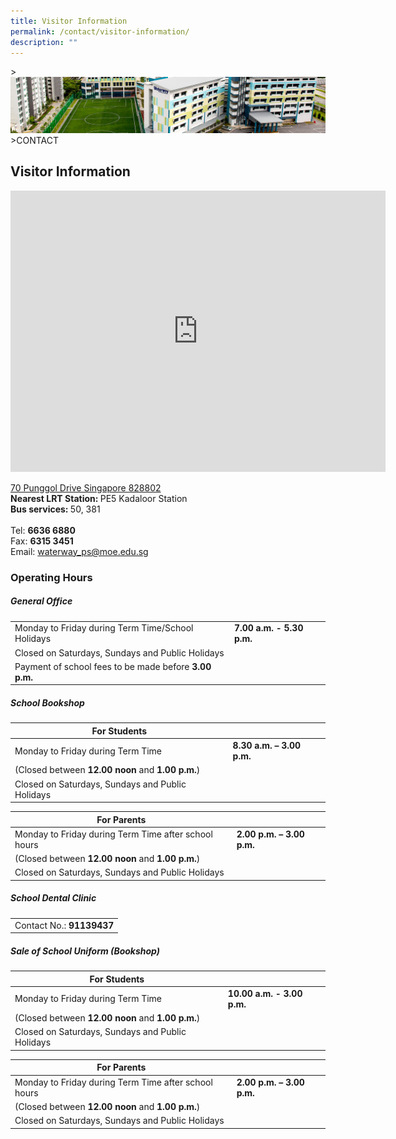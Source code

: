 ```yaml
---
title: Visitor Information
permalink: /contact/visitor-information/
description: ""
---
```

&gt;![](/images/Images/contact_02.jpg)
&gt;CONTACT



## Visitor Information

<iframe loading="lazy" allowfullscreen="" style="border:0;" height="450" width="600" src="https://www.google.com/maps/embed?pb=!1m18!1m12!1m3!1d1994.3141919050893!2d103.9162368887548!3d1.3993738810578347!2m3!1f0!2f0!3f0!3m2!1i1024!2i768!4f13.1!3m3!1m2!1s0x31da3dfe5d905a39%3A0xcbd95476d53bba!2sWaterway%20Primary%20School!5e0!3m2!1sen!2ssg!4v1673490702032!5m2!1sen!2ssg"></iframe>


[70 Punggol Drive Singapore 828802](https://share.onemap.sg/mmWGGv)
<br><b>Nearest LRT Station: </b>PE5 Kadaloor Station<br><b>Bus services: </b>50, 381<br><br>Tel: <b>6636 6880</b><br> Fax: <b>6315 3451</b><br> Email:
<a href="mailto:waterway_ps@moe.edu.sg">waterway_ps@moe.edu.sg</a>

### Operating Hours
##### General Office

|  |  |
| -------- | -------- |
| Monday to Friday during Term Time/School Holidays     | **7.00 a.m. - 5.30 p.m.**     | 
|Closed on Saturdays, Sundays and Public Holidays | |
|Payment of school fees to be made before **3.00 p.m.**||

##### School Bookshop

|For Students  |  |
| -------- | -------- |
| Monday to Friday during Term Time     | **8.30 a.m. – 3.00 p.m.**     | 
|(Closed between **12.00 noon** and **1.00 p.m.**)| |
|Closed on Saturdays, Sundays and Public Holidays | |

|For Parents  |  |
| -------- | -------- |
| Monday to Friday during Term Time after school hours    | **2.00 p.m. – 3.00 p.m.**     | 
|(Closed between **12.00 noon** and **1.00 p.m.**)| |
|Closed on Saturdays, Sundays and Public Holidays | |

##### School Dental Clinic

<table>
  <tbody><tr>
    <td>Contact No.: <b>91139437</b></td>
  </tr>
</tbody></table>

##### Sale of School Uniform (Bookshop)

|For Students  |  |
| -------- | -------- |
| Monday to Friday during Term Time     | **10.00 a.m. - 3.00 p.m.**     | 
|(Closed between **12.00 noon** and **1.00 p.m.**)| |
|Closed on Saturdays, Sundays and Public Holidays | |

|For Parents  |  |
| -------- | -------- |
| Monday to Friday during Term Time after school hours    | **2.00 p.m. – 3.00 p.m.**     | 
|(Closed between **12.00 noon** and **1.00 p.m.**)| |
|Closed on Saturdays, Sundays and Public Holidays | |